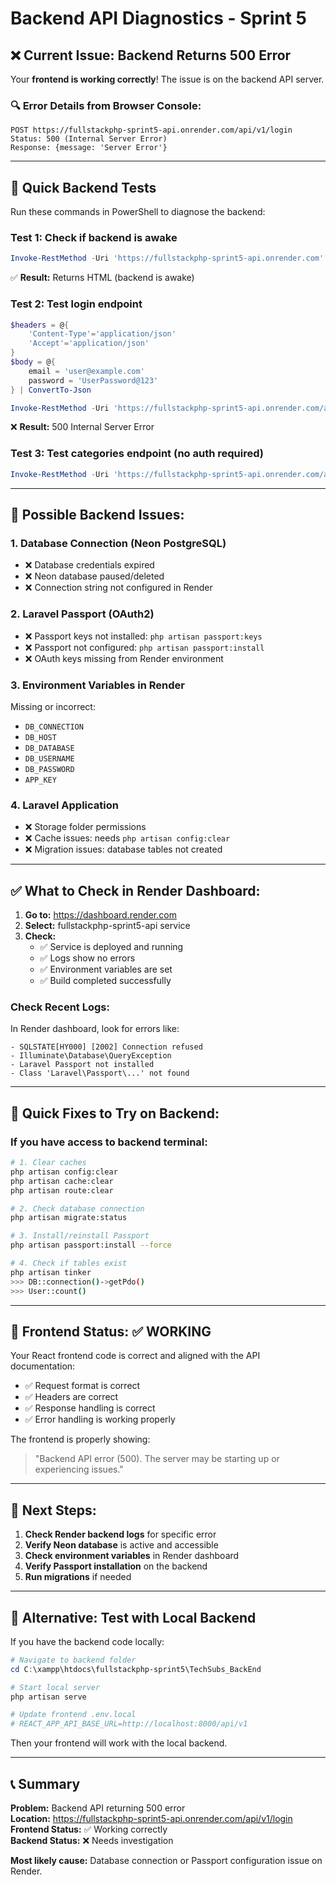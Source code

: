 # Backend API Diagnostics - Sprint 5

## ❌ Current Issue: Backend Returns 500 Error

Your **frontend is working correctly**! The issue is on the backend API server.

### 🔍 Error Details from Browser Console:

```
POST https://fullstackphp-sprint5-api.onrender.com/api/v1/login
Status: 500 (Internal Server Error)
Response: {message: 'Server Error'}
```

---

## 🧪 Quick Backend Tests

Run these commands in PowerShell to diagnose the backend:

### Test 1: Check if backend is awake
```powershell
Invoke-RestMethod -Uri 'https://fullstackphp-sprint5-api.onrender.com' -Method GET
```
✅ **Result:** Returns HTML (backend is awake)

### Test 2: Test login endpoint
```powershell
$headers = @{
    'Content-Type'='application/json'
    'Accept'='application/json'
}
$body = @{
    email = 'user@example.com'
    password = 'UserPassword@123'
} | ConvertTo-Json

Invoke-RestMethod -Uri 'https://fullstackphp-sprint5-api.onrender.com/api/v1/login' -Method POST -Body $body -Headers $headers
```
❌ **Result:** 500 Internal Server Error

### Test 3: Test categories endpoint (no auth required)
```powershell
Invoke-RestMethod -Uri 'https://fullstackphp-sprint5-api.onrender.com/api/v1/categories' -Method GET -Headers @{'Accept'='application/json'}
```

---

## 🔧 Possible Backend Issues:

### 1. **Database Connection (Neon PostgreSQL)**
- ❌ Database credentials expired
- ❌ Neon database paused/deleted
- ❌ Connection string not configured in Render

### 2. **Laravel Passport (OAuth2)**
- ❌ Passport keys not installed: `php artisan passport:keys`
- ❌ Passport not configured: `php artisan passport:install`
- ❌ OAuth keys missing from Render environment

### 3. **Environment Variables in Render**
Missing or incorrect:
- `DB_CONNECTION`
- `DB_HOST`
- `DB_DATABASE`
- `DB_USERNAME`
- `DB_PASSWORD`
- `APP_KEY`

### 4. **Laravel Application**
- ❌ Storage folder permissions
- ❌ Cache issues: needs `php artisan config:clear`
- ❌ Migration issues: database tables not created

---

## ✅ What to Check in Render Dashboard:

1. **Go to:** https://dashboard.render.com
2. **Select:** fullstackphp-sprint5-api service
3. **Check:**
   - ✅ Service is deployed and running
   - ✅ Logs show no errors
   - ✅ Environment variables are set
   - ✅ Build completed successfully

### Check Recent Logs:
In Render dashboard, look for errors like:
```
- SQLSTATE[HY000] [2002] Connection refused
- Illuminate\Database\QueryException
- Laravel Passport not installed
- Class 'Laravel\Passport\...' not found
```

---

## 🚀 Quick Fixes to Try on Backend:

### If you have access to backend terminal:

```bash
# 1. Clear caches
php artisan config:clear
php artisan cache:clear
php artisan route:clear

# 2. Check database connection
php artisan migrate:status

# 3. Install/reinstall Passport
php artisan passport:install --force

# 4. Check if tables exist
php artisan tinker
>>> DB::connection()->getPdo()
>>> User::count()
```

---

## 📝 Frontend Status: ✅ WORKING

Your React frontend code is correct and aligned with the API documentation:
- ✅ Request format is correct
- ✅ Headers are correct
- ✅ Response handling is correct
- ✅ Error handling is working properly

The frontend is properly showing: 
> "Backend API error (500). The server may be starting up or experiencing issues."

---

## 🎯 Next Steps:

1. **Check Render backend logs** for specific error
2. **Verify Neon database** is active and accessible
3. **Check environment variables** in Render dashboard
4. **Verify Passport installation** on the backend
5. **Run migrations** if needed

---

## 🧪 Alternative: Test with Local Backend

If you have the backend code locally:

```powershell
# Navigate to backend folder
cd C:\xampp\htdocs\fullstackphp-sprint5\TechSubs_BackEnd

# Start local server
php artisan serve

# Update frontend .env.local
# REACT_APP_API_BASE_URL=http://localhost:8000/api/v1
```

Then your frontend will work with the local backend.

---

## 📞 Summary

**Problem:** Backend API returning 500 error  
**Location:** https://fullstackphp-sprint5-api.onrender.com/api/v1/login  
**Frontend Status:** ✅ Working correctly  
**Backend Status:** ❌ Needs investigation  

**Most likely cause:** Database connection or Passport configuration issue on Render.

